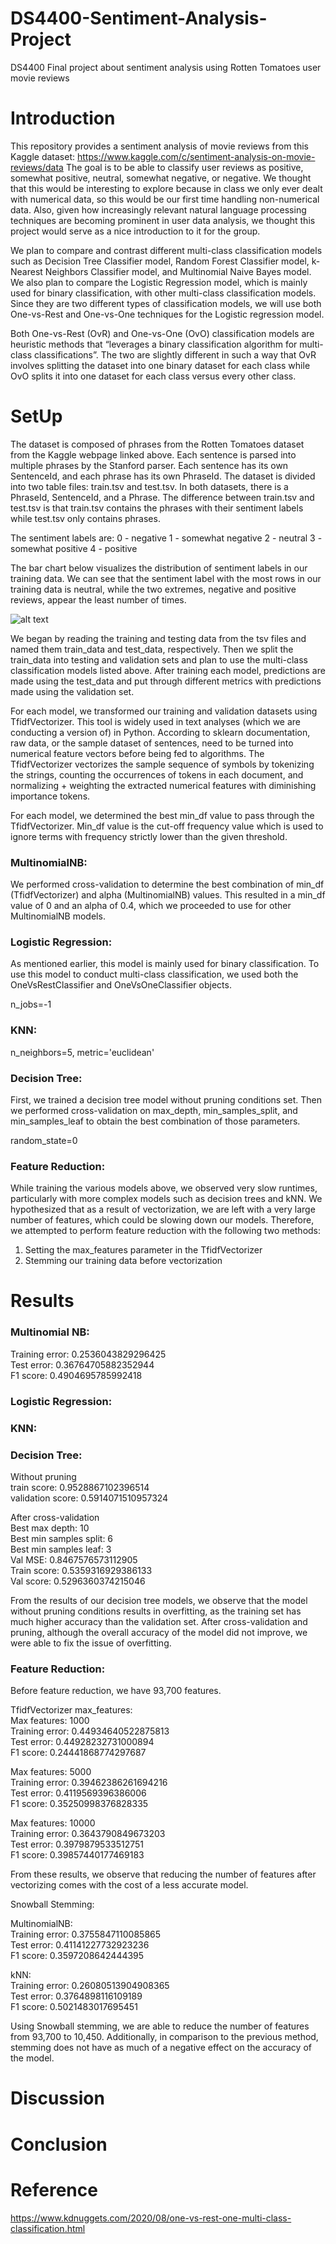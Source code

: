 # DS4400-Sentiment-Analysis-Project
DS4400 Final project about sentiment analysis using Rotten Tomatoes user movie reviews
# Introduction 
This repository provides a sentiment analysis of movie reviews from this Kaggle dataset: https://www.kaggle.com/c/sentiment-analysis-on-movie-reviews/data
The goal is to be able to classify user reviews as positive, somewhat positive, neutral, somewhat negative, or negative. We thought that this would be interesting to explore because in class we only ever dealt with numerical data, so this would be our first time handling non-numerical data. Also, given how increasingly relevant natural language processing techniques are becoming prominent in user data analysis, we thought this project would serve as a nice introduction to it for the group. 

We plan to compare and contrast different multi-class classification models such as Decision Tree Classifier model, Random Forest Classifier model, k-Nearest Neighbors Classifier model, and Multinomial Naive Bayes model. We also plan to compare the Logistic Regression model, which is mainly used for binary classification, with other multi-class classification models. Since they are two different types of classification models, we will use both One-vs-Rest and One-vs-One techniques for the Logistic regression model. 

Both One-vs-Rest (OvR) and One-vs-One (OvO) classification models are heuristic methods that “leverages a binary classification algorithm for multi-class classifications”. The two are slightly different in such a way that OvR involves splitting the dataset into one binary dataset for each class while OvO splits it into one dataset for each class versus every other class. 

# SetUp 
The dataset is composed of phrases from the Rotten Tomatoes dataset from the Kaggle webpage linked above. Each sentence is parsed into multiple phrases by the Stanford parser. Each sentence has its own SentenceId, and each phrase has its own PhraseId. The dataset is divided into two table files: train.tsv and test.tsv. In both datasets, there is a PhraseId, SentenceId, and a Phrase. The difference between train.tsv and test.tsv is that train.tsv contains the phrases with their sentiment labels while test.tsv only contains phrases. 

The sentiment labels are: 
0 - negative 
1 - somewhat negative
2 - neutral
3 - somewhat positive
4 - positive

The bar chart below visualizes the distribution of sentiment labels in our training data. We can see that the sentiment label with the most rows in our training data is neutral, while the two extremes, negative and positive reviews, appear the least number of times.

![alt text](https://github.com/nerobero/DS4400-Sentiment-Analysis-Project/blob/main/data_distribution.png)

We began by reading the training and testing data from the tsv files and named them train_data and test_data, respectively. Then we split the train_data into testing and validation sets and plan to use the multi-class classification models listed above. After training each model, predictions are made using the test_data and put through different metrics with predictions made using the validation set. 

For each model, we transformed our training and validation datasets using TfidfVectorizer. This tool is widely used in text analyses (which we are conducting a version of) in Python. According to sklearn documentation, raw data, or the sample dataset of sentences, need to be turned into numerical feature vectors before being fed to algorithms. The TfidfVectorizer vectorizes the sample sequence of symbols by tokenizing the strings, counting the occurrences of tokens in each document, and normalizing + weighting the extracted numerical features with diminishing importance tokens. 

For each model, we determined the best min_df value to pass through the TfidfVectorizer. Min_df value is the cut-off frequency value which is used to ignore terms with frequency strictly lower than the given threshold. 


### MultinomialNB:
We performed cross-validation to determine the best combination of min_df (TfidfVectorizer) and alpha (MultinomialNB) values. This resulted in a min_df value of 0 and an alpha of 0.4, which we proceeded to use for other MultinomialNB models.


### Logistic Regression:
As mentioned earlier, this model is mainly used for binary classification. To use this model to conduct multi-class classification, we used both the OneVsRestClassifier and OneVsOneClassifier objects. 

n_jobs=-1

### KNN: 
n_neighbors=5, metric='euclidean'

### Decision Tree: 
First, we trained a decision tree model without pruning conditions set. Then we performed cross-validation on max_depth, min_samples_split, and min_samples_leaf to obtain the best combination of those parameters. 

random_state=0


### Feature Reduction:
While training the various models above, we observed very slow runtimes, particularly with more complex models such as decision trees and kNN. We hypothesized that as a result of vectorization, we are left with a very large number of features, which could be slowing down our models. Therefore, we attempted to perform feature reduction with the following two methods:<br />
1. Setting the max_features parameter in the TfidfVectorizer<br />
2. Stemming our training data before vectorization

# Results 

### Multinomial NB: <br />
Training error: 0.2536043829296425<br />
Test error: 0.36764705882352944<br />
F1 score: 0.4904695785992418


### Logistic Regression:

### KNN: 

### Decision Tree: <br />
Without pruning <br />
train score: 0.9528867102396514<br />
validation score: 0.5914071510957324

After cross-validation <br />
Best max depth: 10 <br />
Best min samples split: 6 <br />
Best min samples leaf: 3 <br />
Val MSE: 0.8467576573112905 <br />
Train score: 0.5359316929386133 <br />
Val score: 0.5296360374215046

From the results of our decision tree models, we observe that the model without pruning conditions results in overfitting, as the training set has much higher accuracy than the validation set. After cross-validation and pruning, although the overall accuracy of the model did not improve, we were able to fix the issue of overfitting.

### Feature Reduction:
Before feature reduction, we have 93,700 features.

TfidfVectorizer max_features:<br />
Max features: 1000<br />
Training error: 0.44934640522875813<br />
Test error: 0.44928232731000894<br />
F1 score: 0.24441868774297687

Max features: 5000<br />
Training error: 0.39462386261694216<br />
Test error: 0.4119569396386006<br />
F1 score: 0.35250998376828335<br />

Max features: 10000<br />
Training error: 0.3643790849673203<br />
Test error: 0.3979879533512751<br />
F1 score: 0.39857440177469183<br />

From these results, we observe that reducing the number of features after vectorizing comes with the cost of a less accurate model.


Snowball Stemming:

MultinomialNB:<br />
Training error: 0.3755847110085865<br />
Test error: 0.41141227732923236<br />
F1 score: 0.3597208642444395<br />

kNN:<br />
Training error: 0.26080513904908365<br />
Test error: 0.3764898116109189<br />
F1 score: 0.5021483017695451

Using Snowball stemming, we are able to reduce the number of features from 93,700 to 10,450. Additionally, in comparison to the previous method, stemming does not have as much of a negative effect on the accuracy of the model.


# Discussion 

# Conclusion 
# Reference 

https://www.kdnuggets.com/2020/08/one-vs-rest-one-multi-class-classification.html 
